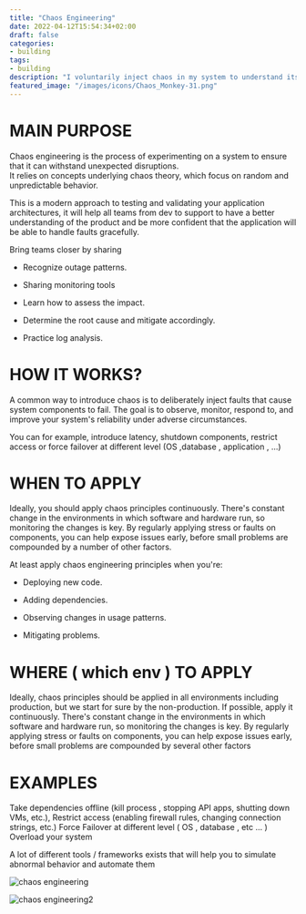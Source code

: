 ```yaml
---
title: "Chaos Engineering"
date: 2022-04-12T15:54:34+02:00
draft: false
categories:
- building
tags:
- building
description: "I voluntarily inject chaos in my system to understand its behavior and learn how to recover and improve"
featured_image: "/images/icons/Chaos_Monkey-31.png"
---
```


# MAIN PURPOSE

Chaos engineering is the process of experimenting on a system to ensure that it can withstand unexpected disruptions.  
It relies on concepts underlying chaos theory, which focus on random and unpredictable behavior.

This is a modern approach to testing and validating your application architectures, it will help all teams from dev to support to have a better understanding of the product and be more confident that the application will be able to handle faults gracefully.

Bring teams closer by sharing

* Recognize outage patterns.

* Sharing monitoring tools

* Learn how to assess the impact.

* Determine the root cause and mitigate accordingly.

* Practice log analysis.



# HOW IT WORKS?

A common way to introduce chaos is to deliberately inject faults that cause system components to fail. The goal is to observe, monitor, respond to, and improve your system's reliability under adverse circumstances.

You can for example, introduce latency, shutdown components, restrict access or force failover at different level (OS ,database , application , ...)



# WHEN TO APPLY

Ideally, you should apply chaos principles continuously. There's constant change in the environments in which software and hardware run, so monitoring the changes is key. By regularly applying stress or faults on components, you can help expose issues early, before small problems are compounded by a number of other factors.

At least apply chaos engineering principles when you're:

* Deploying new code.

* Adding dependencies.

* Observing changes in usage patterns.

* Mitigating problems.



# WHERE ( which env ) TO APPLY

Ideally, chaos principles should be applied in all environments including production, but we start for sure by the non-production. If possible, apply it continuously. There's constant change in the environments in which software and hardware run, so monitoring the changes is key. By regularly applying stress or faults on components, you can help expose issues early, before small problems are compounded by several other factors



# EXAMPLES


Take dependencies offline (kill process , stopping API apps, shutting down VMs, etc.),
Restrict access (enabling firewall rules, changing connection strings, etc.)
Force Failover at different level  ( OS , database , etc … )  
Overload your system

A lot of different tools / frameworks exists that will help you to simulate abnormal behavior and automate them  


![chaos engineering](/images/building/chaos_engineering1.png)


![chaos engineering2](/images/building/chaos_engineering2.png)

 
